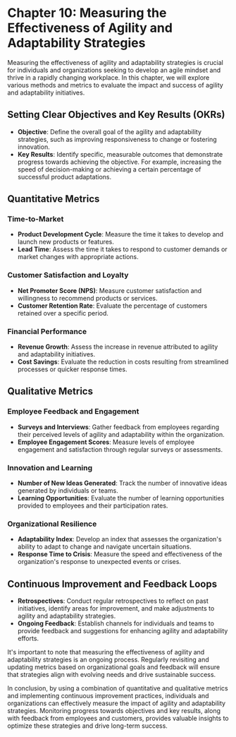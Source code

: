 Chapter 10: Measuring the Effectiveness of Agility and Adaptability Strategies
==============================================================================

Measuring the effectiveness of agility and adaptability strategies is crucial for individuals and organizations seeking to develop an agile mindset and thrive in a rapidly changing workplace. In this chapter, we will explore various methods and metrics to evaluate the impact and success of agility and adaptability initiatives.

Setting Clear Objectives and Key Results (OKRs)
-----------------------------------------------

* **Objective**: Define the overall goal of the agility and adaptability strategies, such as improving responsiveness to change or fostering innovation.
* **Key Results**: Identify specific, measurable outcomes that demonstrate progress towards achieving the objective. For example, increasing the speed of decision-making or achieving a certain percentage of successful product adaptations.

Quantitative Metrics
--------------------

### Time-to-Market

* **Product Development Cycle**: Measure the time it takes to develop and launch new products or features.
* **Lead Time**: Assess the time it takes to respond to customer demands or market changes with appropriate actions.

### Customer Satisfaction and Loyalty

* **Net Promoter Score (NPS)**: Measure customer satisfaction and willingness to recommend products or services.
* **Customer Retention Rate**: Evaluate the percentage of customers retained over a specific period.

### Financial Performance

* **Revenue Growth**: Assess the increase in revenue attributed to agility and adaptability initiatives.
* **Cost Savings**: Evaluate the reduction in costs resulting from streamlined processes or quicker response times.

Qualitative Metrics
-------------------

### Employee Feedback and Engagement

* **Surveys and Interviews**: Gather feedback from employees regarding their perceived levels of agility and adaptability within the organization.
* **Employee Engagement Scores**: Measure levels of employee engagement and satisfaction through regular surveys or assessments.

### Innovation and Learning

* **Number of New Ideas Generated**: Track the number of innovative ideas generated by individuals or teams.
* **Learning Opportunities**: Evaluate the number of learning opportunities provided to employees and their participation rates.

### Organizational Resilience

* **Adaptability Index**: Develop an index that assesses the organization's ability to adapt to change and navigate uncertain situations.
* **Response Time to Crisis**: Measure the speed and effectiveness of the organization's response to unexpected events or crises.

Continuous Improvement and Feedback Loops
-----------------------------------------

* **Retrospectives**: Conduct regular retrospectives to reflect on past initiatives, identify areas for improvement, and make adjustments to agility and adaptability strategies.
* **Ongoing Feedback**: Establish channels for individuals and teams to provide feedback and suggestions for enhancing agility and adaptability efforts.

It's important to note that measuring the effectiveness of agility and adaptability strategies is an ongoing process. Regularly revisiting and updating metrics based on organizational goals and feedback will ensure that strategies align with evolving needs and drive sustainable success.

In conclusion, by using a combination of quantitative and qualitative metrics and implementing continuous improvement practices, individuals and organizations can effectively measure the impact of agility and adaptability strategies. Monitoring progress towards objectives and key results, along with feedback from employees and customers, provides valuable insights to optimize these strategies and drive long-term success.

